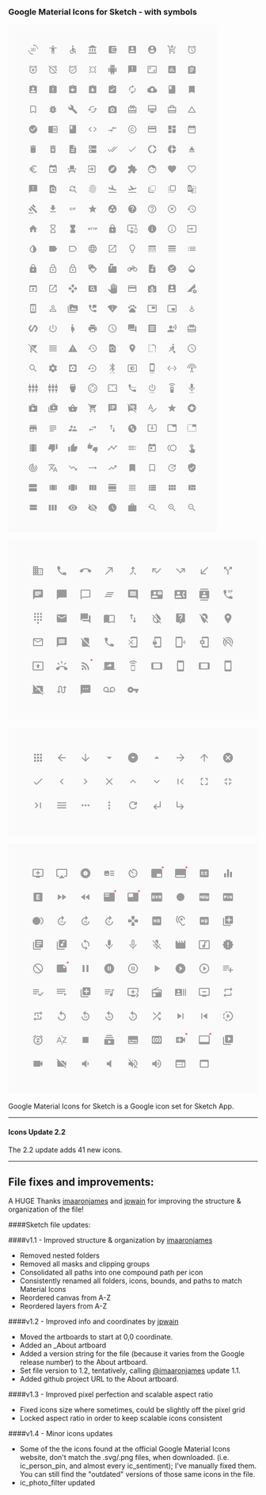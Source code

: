 
### Google Material Icons for Sketch - with symbols







![alt tag]( https://github.com/james-ciclitira/Google-Material-Icons-for-Sketch/blob/master/Img/Action.png?raw=true)


![alt tag](  https://github.com/james-ciclitira/Google-Material-Icons-for-Sketch/blob/master/Img/Communication.png?raw=true)


![alt tag]( https://github.com/james-ciclitira/Google-Material-Icons-for-Sketch/blob/master/Img/Navigation.png?raw=true)




![alt tag]( https://github.com/james-ciclitira/Google-Material-Icons-for-Sketch/blob/master/Img/AV.png?raw=true)





Google Material Icons for Sketch is a Google icon set for Sketch App.

---------------------------------------

#### Icons Update 2.2

The 2.2 update adds 41 new icons.

---------------------------------------

## File fixes and improvements:

A HUGE Thanks [imaaronjames](https://github.com/imaaronjames) and [jpwain](https://github.com/jpwain) for improving the structure & organization of the file!

####Sketch file updates:

####v1.1 - Improved structure & organization by [imaaronjames](https://github.com/imaaronjames)
* Removed nested folders
* Removed all masks and clipping groups
* Consolidated all paths into one compound path per icon
* Consistently renamed all folders, icons, bounds, and paths to match Material Icons
* Reordered canvas from A-Z
* Reordered layers from A-Z

####v1.2 - Improved info and coordinates by [jpwain](https://github.com/jpwain)
* Moved the artboards to start at 0,0 coordinate.
* Added an _About artboard
* Added a version string for the file (because it varies from the Google release number) to the About artboard.
* Set file version to 1.2, tentatively, calling [@imaaronjames](https://github.com/imaaronjames) update 1.1.
* Added github project URL to the About artboard.

####v1.3 - Improved pixel perfection and scalable aspect ratio
* Fixed icons size where sometimes, could be slightly off the pixel grid
* Locked aspect ratio in order to keep scalable icons consistent

####v1.4 - Minor icons updates
* Some of the the icons found at the official Google Material Icons website, don't match the .svg/.png files, when downloaded. (i.e. ic_person_pin, and almost every ic_sentiment); I've manually fixed them. You can still find the "outdated" versions of those same icons in the file.
* ic_photo_filter updated

